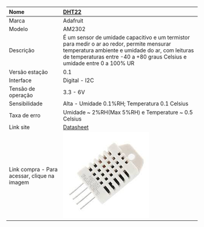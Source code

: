 | Nome | [DHT22](https://cdn-shop.adafruit.com/datasheets/Digital+humidity+and+temperature+sensor+AM2302.pdf) |
| :--- | :--- |
| Marca | Adafruit |
| Modelo | AM2302 |
| Descrição | É um sensor  de umidade capacitivo e um termistor para medir o ar ao redor, permite mensurar temperatura ambiente e umidade do ar, com leituras de temperaturas entre -40 a +80 graus Celsius e umidade entre 0 a 100% UR |
| Versão estação | 0.1 |
| Interface | Digital - I2C |
| Tensão de operação | 3.3 - 6V |
| Sensibilidade | Alta - Umidade 0.1%RH; Temperatura 0.1 Celsius |
| Taxa de erro | Umidade ~ 2%RH\(Max 5%RH\) e Temperature ~ 0.5 Celsius |
| Link site | [Datasheet](https://cdn-shop.adafruit.com/datasheets/Digital+humidity+and+temperature+sensor+AM2302.pdf) |
| Link compra - Para acessar, clique na imagem | [![](/assets/dht22.jpg)](http://www.filipeflop.com/pd-137442-sensor-de-umidade-e-temperatura-am2302-dht22.html) |



